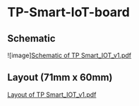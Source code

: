 # TP-Smart-IoT-board



## Schematic
![image][Schematic of TP Smart_IOT_v1.pdf](https://github.com/SimonWong35/TP-Smart-IoT-board/files/13728560/Schematic.of.TP.Smart_IOT_v1.pdf)


## Layout (71mm x 60mm)

[Layout of TP Smart_IOT_v1.pdf](https://github.com/SimonWong35/TP-Smart-IoT-board/files/13728563/Layout.of.TP.Smart_IOT_v1.pdf)
